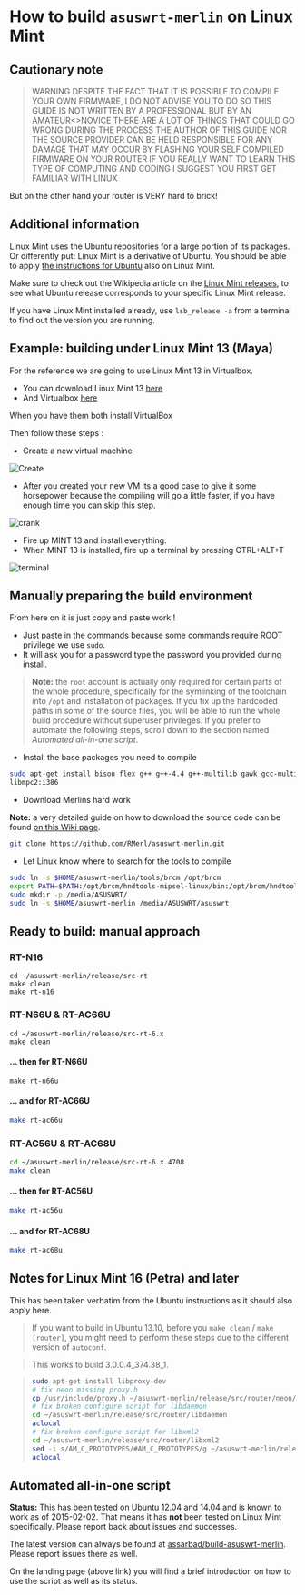 # How to build `asuswrt-merlin` on Linux Mint

## Cautionary note

> WARNING DESPITE THE FACT THAT IT IS POSSIBLE TO COMPILE YOUR OWN FIRMWARE,
> I DO NOT ADVISE YOU TO DO SO
> THIS GUIDE IS NOT WRITTEN BY A PROFESSIONAL BUT BY AN AMATEUR<>NOVICE
> THERE ARE A LOT OF THINGS THAT COULD GO WRONG DURING THE PROCESS
> THE AUTHOR OF THIS GUIDE NOR THE SOURCE PROVIDER CAN BE HELD RESPONSIBLE FOR ANY DAMAGE THAT MAY OCCUR BY 
> FLASHING YOUR SELF COMPILED FIRMWARE ON YOUR ROUTER
> IF YOU REALLY WANT TO LEARN THIS TYPE OF COMPUTING AND CODING I SUGGEST YOU FIRST GET FAMILIAR WITH LINUX

But on the other hand your router is VERY hard to brick!

## Additional information

Linux Mint uses the Ubuntu repositories for a large portion of its packages. Or differently put: Linux Mint is a derivative of Ubuntu. You should be able to apply [the instructions for Ubuntu](/RMerl/asuswrt-merlin/wiki/Compile-Firmware-from-source-using-Ubuntu) also on Linux Mint.

Make sure to check out the Wikipedia article on the [Linux Mint releases](http://en.wikipedia.org/wiki/List_of_Linux_Mint_releases), to see what Ubuntu release corresponds to your specific Linux Mint release.

If you have Linux Mint installed already, use `lsb_release -a` from a terminal to find out the version you are running.

## Example: building under Linux Mint 13 (Maya)

For the reference we are going to use Linux Mint 13 in Virtualbox.

* You can download Linux Mint 13 [here](http://www.linuxmint.com/download.php)
* And Virtualbox [here](https://www.virtualbox.org/wiki/Downloads)

When you have them both install VirtualBox

Then follow these steps :

* Create a new virtual machine 

![Create](http://members.home.nl/frits.pruymboom/Compile%20with%20linux%20mint/1.png)


* After you created your new VM its a good case to give it some horsepower because the compiling will go a little faster, if you have enough time you can skip this step.

![crank](http://members.home.nl/frits.pruymboom/Compile%20with%20linux%20mint/Crank.png)

* Fire up MINT 13 and install everything.
* When MINT 13 is installed, fire up a terminal by pressing CTRL+ALT+T

![terminal](http://members.home.nl/frits.pruymboom/Compile%20with%20linux%20mint/terminal.png)

## Manually preparing the build environment

From here on it is just copy and paste work !

* Just paste in the commands because some commands require ROOT privilege we use `sudo`.
* It will ask you for a password type the password you provided during install.  

> **Note:** the `root` account is actually only required for certain parts of the whole procedure, specifically for the symlinking of the toolchain into `/opt` and installation of packages. If you fix up the hardcoded paths in some of the source files, you will be able to run the whole build procedure without superuser privileges. If you prefer to automate the following steps, scroll down to the section named *Automated all-in-one script*.

* Install the base packages you need to compile

```bash
sudo apt-get install bison flex g++ g++-4.4 g++-multilib gawk gcc-multilib gconf-editor gitk lib32z1-dev libncurses5 libncurses5-dev libstdc++6-4.4-dev libtool m4 pkg-config zlib1g-dev gperf lib32z1-dev libelf1:i386
libmpc2:i386
```

* Download Merlins hard work

**Note:** a very detailed guide on how to download the source code can be found [on this Wiki page](https://github.com/RMerl/asuswrt-merlin/wiki/Download-the-latest-source-code-from-GitHub).

```bash
git clone https://github.com/RMerl/asuswrt-merlin.git
```

* Let Linux know where to search for the tools to compile

```bash
sudo ln -s $HOME/asuswrt-merlin/tools/brcm /opt/brcm
export PATH=$PATH:/opt/brcm/hndtools-mipsel-linux/bin:/opt/brcm/hndtools-mipsel-uclibc/bin
sudo mkdir -p /media/ASUSWRT/
sudo ln -s $HOME/asuswrt-merlin /media/ASUSWRT/asuswrt
```

## Ready to build: manual approach

### RT-N16

```
cd ~/asuswrt-merlin/release/src-rt
make clean
make rt-n16
```

### RT-N66U & RT-AC66U

```
cd ~/asuswrt-merlin/release/src-rt-6.x
make clean
```

#### ... then for RT-N66U

```
make rt-n66u
```

#### ... and for RT-AC66U

```bash
make rt-ac66u
```

### RT-AC56U & RT-AC68U

```bash
cd ~/asuswrt-merlin/release/src-rt-6.x.4708
make clean
```

#### ... then for RT-AC56U

```bash
make rt-ac56u
```
#### ... and for RT-AC68U

```bash
make rt-ac68u
```

## Notes for Linux Mint 16 (Petra) and later

This has been taken verbatim from the Ubuntu instructions as it should also apply here.

> If you want to build in Ubuntu 13.10, before you `make clean` / `make [router]`, you might need to perform these steps due to the different version of `autoconf`.

> This works to build 3.0.0.4_374.38_1.

> ```bash
> sudo apt-get install libproxy-dev
> # fix neon missing proxy.h
> cp /usr/include/proxy.h ~/asuswrt-merlin/release/src/router/neon/
> # fix broken configure script for libdaemon
> cd ~/asuswrt-merlin/release/src/router/libdaemon
> aclocal
> # fix broken configure script for libxml2
> cd ~/asuswrt-merlin/release/src/router/libxml2
> sed -i s/AM_C_PROTOTYPES/#AM_C_PROTOTYPES/g ~/asuswrt-merlin/release/src/router/libxml2/configure.in
> aclocal
> ```

## Automated all-in-one script

**Status:** This has been tested on Ubuntu 12.04 and 14.04 and is known to work as of 2015-02-02. That means it has **not** been tested on Linux Mint specifically. Please report back about issues and successes.

The latest version can always be found at [assarbad/build-asuswrt-merlin](https://github.com/assarbad/build-asuswrt-merlin). Please report issues there as well.

On the landing page (above link) you will find a brief introduction on how to use the script as well as its status.